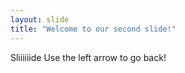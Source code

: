 ```yaml
---
layout: slide
title: "Welcome to our second slide!"
---
```

Sliiiiiide
Use the left arrow to go back!
